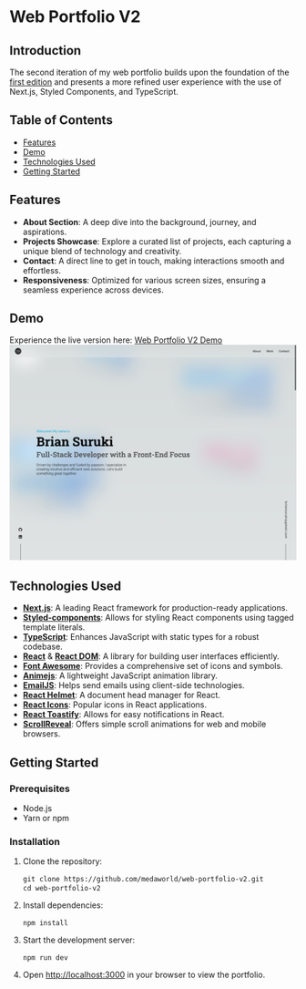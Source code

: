 # Web Portfolio V2

## Introduction

The second iteration of my web portfolio builds upon the foundation of the [first edition](https://github.com/medaworld/web-portfolio-v1) and presents a more refined user experience with the use of Next.js, Styled Components, and TypeScript.

## Table of Contents

- [Features](#features)
- [Demo](#demo)
- [Technologies Used](#technologies-used)
- [Getting Started](#getting-started)

## Features

- **About Section**: A deep dive into the background, journey, and aspirations.
- **Projects Showcase**: Explore a curated list of projects, each capturing a unique blend of technology and creativity.
- **Contact**: A direct line to get in touch, making interactions smooth and effortless.
- **Responsiveness**: Optimized for various screen sizes, ensuring a seamless experience across devices.

## Demo

Experience the live version here: [Web Portfolio V2 Demo](https://web-portfolio-v2-ten.vercel.app/)
![Screenshot](/public/images/screenshot.png)

## Technologies Used

- **[Next.js](https://nextjs.org/)**: A leading React framework for production-ready applications.
- **[Styled-components](https://styled-components.com/)**: Allows for styling React components using tagged template literals.
- **[TypeScript](https://www.typescriptlang.org/)**: Enhances JavaScript with static types for a robust codebase.
- **[React](https://reactjs.org/)** & **[React DOM](https://reactjs.org/docs/react-dom.html)**: A library for building user interfaces efficiently.
- **[Font Awesome](https://fontawesome.com/)**: Provides a comprehensive set of icons and symbols.
- **[Animejs](https://animejs.com/)**: A lightweight JavaScript animation library.
- **[EmailJS](https://www.emailjs.com/)**: Helps send emails using client-side technologies.
- **[React Helmet](https://github.com/nfl/react-helmet)**: A document head manager for React.
- **[React Icons](https://react-icons.github.io/react-icons/)**: Popular icons in React applications.
- **[React Toastify](https://fkhadra.github.io/react-toastify/introduction)**: Allows for easy notifications in React.
- **[ScrollReveal](https://scrollrevealjs.org/)**: Offers simple scroll animations for web and mobile browsers.

## Getting Started

### Prerequisites

- Node.js
- Yarn or npm

### Installation

1. Clone the repository:

   ```
   git clone https://github.com/medaworld/web-portfolio-v2.git
   cd web-portfolio-v2
   ```

2. Install dependencies:

   ```
   npm install
   ```

3. Start the development server:

   ```
   npm run dev
   ```

4. Open [http://localhost:3000](http://localhost:3000) in your browser to view the portfolio.
